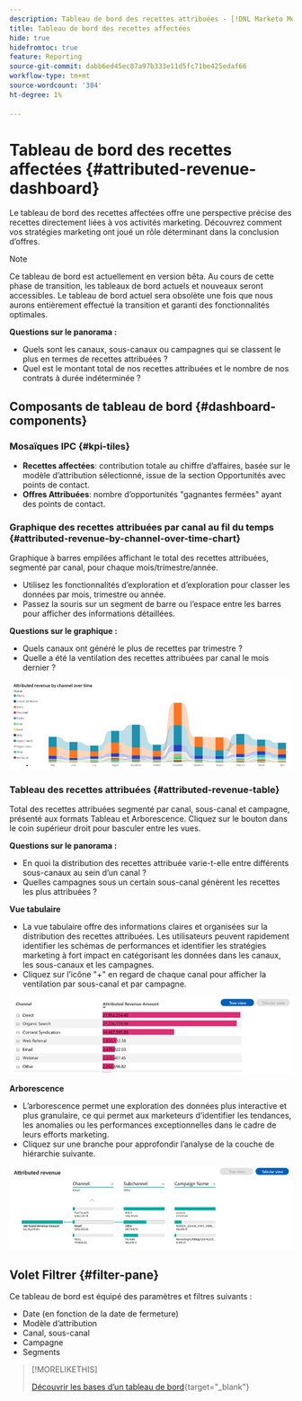 ```yaml
---
description: Tableau de bord des recettes attribuées - [!DNL Marketo Measure] - Produit
title: Tableau de bord des recettes affectées
hide: true
hidefromtoc: true
feature: Reporting
source-git-commit: dabb6ed45ec87a97b333e11d5fc71be425edaf66
workflow-type: tm+mt
source-wordcount: '384'
ht-degree: 1%

---
```


# Tableau de bord des recettes affectées {#attributed-revenue-dashboard}

Le tableau de bord des recettes affectées offre une perspective précise des recettes directement liées à vos activités marketing. Découvrez comment vos stratégies marketing ont joué un rôle déterminant dans la conclusion d’offres.

>[!NOTE]
>
>Ce tableau de bord est actuellement en version bêta. Au cours de cette phase de transition, les tableaux de bord actuels et nouveaux seront accessibles. Le tableau de bord actuel sera obsolète une fois que nous aurons entièrement effectué la transition et garanti des fonctionnalités optimales.

**Questions sur le panorama :**

* Quels sont les canaux, sous-canaux ou campagnes qui se classent le plus en termes de recettes attribuées ?
* Quel est le montant total de nos recettes attribuées et le nombre de nos contrats à durée indéterminée ?

## Composants de tableau de bord {#dashboard-components}

### Mosaïques IPC {#kpi-tiles}

* **Recettes affectées**: contribution totale au chiffre d’affaires, basée sur le modèle d’attribution sélectionné, issue de la section Opportunités avec points de contact.
* **Offres Attribuées**: nombre d’opportunités &quot;gagnantes fermées&quot; ayant des points de contact.

### Graphique des recettes attribuées par canal au fil du temps {#attributed-revenue-by-channel-over-time-chart}

Graphique à barres empilées affichant le total des recettes attribuées, segmenté par canal, pour chaque mois/trimestre/année.

* Utilisez les fonctionnalités d’exploration et d’exploration pour classer les données par mois, trimestre ou année.
* Passez la souris sur un segment de barre ou l’espace entre les barres pour afficher des informations détaillées.

**Questions sur le graphique :**

* Quels canaux ont généré le plus de recettes par trimestre ?
* Quelle a été la ventilation des recettes attribuées par canal le mois dernier ?

![](assets/attributed-revenue-dashboard-1.png)

### Tableau des recettes attribuées {#attributed-revenue-table}

Total des recettes attribuées segmenté par canal, sous-canal et campagne, présenté aux formats Tableau et Arborescence. Cliquez sur le bouton dans le coin supérieur droit pour basculer entre les vues.

**Questions sur le panorama :**

* En quoi la distribution des recettes attribuée varie-t-elle entre différents sous-canaux au sein d’un canal ?
* Quelles campagnes sous un certain sous-canal génèrent les recettes les plus attribuées ?

**Vue tabulaire**

* La vue tabulaire offre des informations claires et organisées sur la distribution des recettes attribuées. Les utilisateurs peuvent rapidement identifier les schémas de performances et identifier les stratégies marketing à fort impact en catégorisant les données dans les canaux, les sous-canaux et les campagnes.
* Cliquez sur l’icône &quot;+&quot; en regard de chaque canal pour afficher la ventilation par sous-canal et par campagne.

![](assets/attributed-revenue-dashboard-2.png)

**Arborescence**

* L’arborescence permet une exploration des données plus interactive et plus granulaire, ce qui permet aux marketeurs d’identifier les tendances, les anomalies ou les performances exceptionnelles dans le cadre de leurs efforts marketing.
* Cliquez sur une branche pour approfondir l’analyse de la couche de hiérarchie suivante.

![](assets/attributed-revenue-dashboard-3.png)

## Volet Filtrer {#filter-pane}

Ce tableau de bord est équipé des paramètres et filtres suivants :

* Date (en fonction de la date de fermeture)
* Modèle d’attribution
* Canal, sous-canal
* Campagne
* Segments

>[!MORELIKETHIS]
>
>[Découvrir les bases d’un tableau de bord](/help/marketo-measure-discover-ui/dashboards/discover-dashboard-basics.md){target="_blank"}
